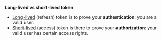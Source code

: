 **Long-lived vs short-lived token**

- [Long-lived](https://dev.to/techworld_with_nana/jwttoken-vs-cookie-vs-sessionid-4ndn) (refresh) token is to prove your **authentication**: you are a valid user. 
- [Short-lived](https://stackoverflow.com/questions/37582444/jwt-vs-cookies-for-token-based-authentication) (access) token is there to prove your **authorization**: your valid user has certain access rights.

